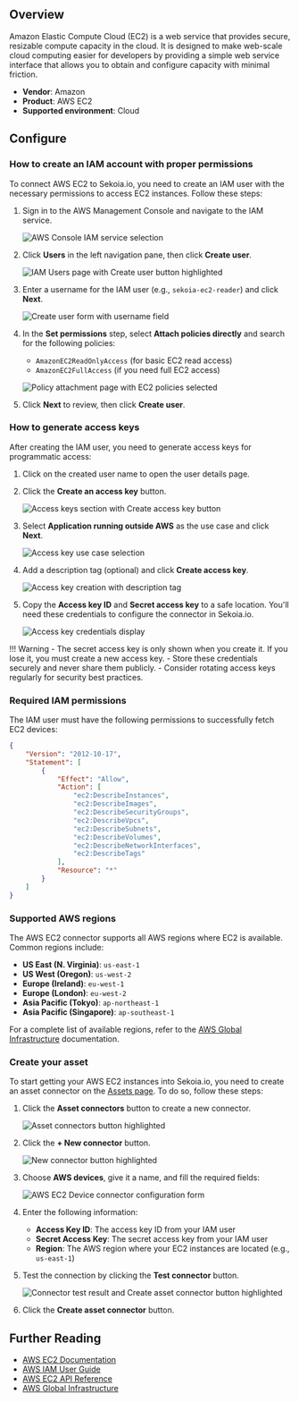 ## Overview

Amazon Elastic Compute Cloud (EC2) is a web service that provides secure, resizable compute capacity in the cloud. It is designed to make web-scale cloud computing easier for developers by providing a simple web service interface that allows you to obtain and configure capacity with minimal friction.

- **Vendor**: Amazon
- **Product**: AWS EC2
- **Supported environment**: Cloud

## Configure

### How to create an IAM account with proper permissions

To connect AWS EC2 to Sekoia.io, you need to create an IAM user with the necessary permissions to access EC2 instances. Follow these steps:

1. Sign in to the AWS Management Console and navigate to the IAM service.

    ![AWS Console IAM service selection](/assets/operation_center/asset_connectors/device/aws/aws_create_user_1.png)

2. Click **Users** in the left navigation pane, then click **Create user**.

    ![IAM Users page with Create user button highlighted](/assets/operation_center/asset_connectors/device/aws/aws_create_user_2.png)

3. Enter a username for the IAM user (e.g., `sekoia-ec2-reader`) and click **Next**.

    ![Create user form with username field](/assets/operation_center/asset_connectors/device/aws/aws_create_user_3.png)

4. In the **Set permissions** step, select **Attach policies directly** and search for the following policies:
   - `AmazonEC2ReadOnlyAccess` (for basic EC2 read access)
   - `AmazonEC2FullAccess` (if you need full EC2 access)

    ![Policy attachment page with EC2 policies selected](/assets/operation_center/asset_connectors/device/aws/aws_create_user_4.png)

5. Click **Next** to review, then click **Create user**.

### How to generate access keys

After creating the IAM user, you need to generate access keys for programmatic access:

1. Click on the created user name to open the user details page.

2. Click the **Create an access key** button.

    ![Access keys section with Create access key button](/assets/operation_center/asset_connectors/device/aws/aws_create_user_5.png)

3. Select **Application running outside AWS** as the use case and click **Next**.

    ![Access key use case selection](/assets/operation_center/asset_connectors/device/aws/aws_create_user_6.png)

4. Add a description tag (optional) and click **Create access key**.

    ![Access key creation with description tag](/assets/operation_center/asset_connectors/device/aws/aws_create_user_7.png)

5. Copy the **Access key ID** and **Secret access key** to a safe location. You'll need these credentials to configure the connector in Sekoia.io.

    ![Access key credentials display](/assets/operation_center/asset_connectors/device/aws/aws_create_user_8.png)

!!! Warning
    - The secret access key is only shown when you create it. If you lose it, you must create a new access key.
    - Store these credentials securely and never share them publicly.
    - Consider rotating access keys regularly for security best practices.

### Required IAM permissions

The IAM user must have the following permissions to successfully fetch EC2 devices:

```json
{
    "Version": "2012-10-17",
    "Statement": [
        {
            "Effect": "Allow",
            "Action": [
                "ec2:DescribeInstances",
                "ec2:DescribeImages",
                "ec2:DescribeSecurityGroups",
                "ec2:DescribeVpcs",
                "ec2:DescribeSubnets",
                "ec2:DescribeVolumes",
                "ec2:DescribeNetworkInterfaces",
                "ec2:DescribeTags"
            ],
            "Resource": "*"
        }
    ]
}
```

### Supported AWS regions

The AWS EC2 connector supports all AWS regions where EC2 is available. Common regions include:

- **US East (N. Virginia)**: `us-east-1`
- **US West (Oregon)**: `us-west-2`
- **Europe (Ireland)**: `eu-west-1`
- **Europe (London)**: `eu-west-2`
- **Asia Pacific (Tokyo)**: `ap-northeast-1`
- **Asia Pacific (Singapore)**: `ap-southeast-1`

For a complete list of available regions, refer to the [AWS Global Infrastructure](https://aws.amazon.com/about-aws/global-infrastructure/) documentation.

### Create your asset

To start getting your AWS EC2 instances into Sekoia.io, you need to create an asset connector on the [Assets page](https://app.sekoia.io/assets). To do so, follow these steps:

1. Click the **Asset connectors** button to create a new connector.

    ![Asset connectors button highlighted](/assets/operation_center/asset_connectors/device/common/create_asset_connector_button.png)

2. Click the **+ New connector** button.
    
    ![New connector button highlighted](/assets/operation_center/asset_connectors/device/common/create_asset_connector_1.png)

3. Choose **AWS devices**, give it a name, and fill the required fields:

    ![AWS EC2 Device connector configuration form](/assets/operation_center/asset_connectors/device/aws/create_aws_asset_connector_1.png)

4. Enter the following information:
   - **Access Key ID**: The access key ID from your IAM user
   - **Secret Access Key**: The secret access key from your IAM user
   - **Region**: The AWS region where your EC2 instances are located (e.g., `us-east-1`)

5. Test the connection by clicking the **Test connector** button.

    ![Connector test result and Create asset connector button highlighted](/assets/operation_center/asset_connectors/device/aws/create_aws_asset_connector_2.png)

6. Click the **Create asset connector** button.

## Further Reading
- [AWS EC2 Documentation](https://docs.aws.amazon.com/ec2/)
- [AWS IAM User Guide](https://docs.aws.amazon.com/IAM/latest/UserGuide/)
- [AWS EC2 API Reference](https://docs.aws.amazon.com/AWSEC2/latest/APIReference/)
- [AWS Global Infrastructure](https://aws.amazon.com/about-aws/global-infrastructure/)

